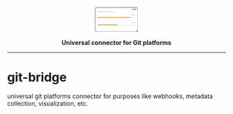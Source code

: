 <p align="center"><img src="git-bridge-1.png" width="100"></p>
<p align="center"><b>Universal connector for Git platforms</b></p>

<hr>

# git-bridge
universal git platforms connector for purposes like webhooks, metadata collection, visualization, etc.
